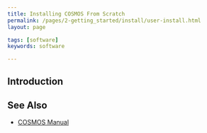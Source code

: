 ```yaml
---
title: Installing COSMOS From Scratch
permalink: /pages/2-getting_started/install/user-install.html
layout: page

tags: [software]
keywords: software

---
```



## Introduction





## See Also
* [COSMOS Manual](https://docs.google.com/document/d/19rqvtZeEMJzkEcsTlC4ojYUkN-3OcYLc6IqRXgDIQlI)

